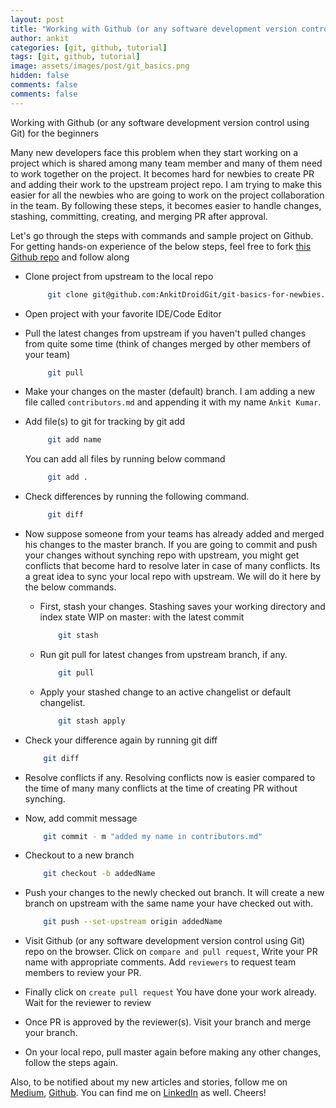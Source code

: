 ```yaml
---
layout: post
title: "Working with Github (or any software development version control using Git) for the beginners"
author: ankit
categories: [git, github, tutorial]
tags: [git, github, tutorial]
image: assets/images/post/git_basics.png
hidden: false
comments: false
comments: false
---
```


Working with Github (or any software development version control using Git) for the beginners

Many new developers face this problem when they start working on a project which is shared among many team member and many of them need to work together on the project.
It becomes hard for newbies to create PR and adding their work to the upstream project repo.
I am trying to make this easier for all the newbies who are going to work on the project collaboration in the team.
By following these steps, it becomes easier to handle changes, stashing, committing, creating, and merging PR after approval.

Let's go through the steps with commands and sample project on Github.
For getting hands-on experience of the below steps, feel free to fork [this Github repo](https://github.com/AnkitDroidGit/git-basics-for-newbies) and follow along

- Clone project from upstream to the local repo

  ```bash
       git clone git@github.com:AnkitDroidGit/git-basics-for-newbies.git
  ```

- Open project with your favorite IDE/Code Editor
- Pull the latest changes from upstream if you haven't pulled changes from quite some time (think of changes merged by other members of your team)

  ```bash
       git pull
  ```

- Make your changes on the master (default) branch. I am adding a new file called `contributors.md` and appending it with my name `Ankit Kumar`.
- Add file(s) to git for tracking by git add

  ```bash
       git add name
  ```

  You can add all files by running below command

  ```bash
       git add .
  ```

- Check differences by running the following command.

  ```bash
       git diff
  ```

- Now suppose someone from your teams has already added and merged his changes to the master branch. If you are going to commit and push your changes without synching repo with upstream, you might get conflicts that become hard to resolve later in case of many conflicts.
  Its a great idea to sync your local repo with upstream.
  We will do it here by the below commands.

  - First, stash your changes. Stashing saves your working directory and index state WIP on master: with the latest commit

    ```bash
        git stash
    ```

  - Run git pull for latest changes from upstream branch, if any.

    ```bash
        git pull
    ```

  - Apply your stashed change to an active changelist or default changelist.

    ```bash
        git stash apply
    ```

- Check your difference again by running git diff

  ```bash
      git diff
  ```

- Resolve conflicts if any. Resolving conflicts now is easier compared to the time of many many conflicts at the time of creating PR without synching.
- Now, add commit message

  ```bash
      git commit - m "added my name in contributors.md"
  ```

- Checkout to a new branch

  ```bash
      git checkout -b addedName
  ```

- Push your changes to the newly checked out branch. It will create a new branch on upstream with the same name your have checked out with.

  ```bash
      git push --set-upstream origin addedName
  ```

- Visit Github (or any software development version control using Git) repo on the browser.
  Click on `compare and pull request`,
  Write your PR name with appropriate comments.
  Add `reviewers` to request team members to review your PR.

- Finally click on `create pull request`
  You have done your work already.
  Wait for the reviewer to review

- Once PR is approved by the reviewer(s).
  Visit your branch and merge your branch.

- On your local repo, pull master again before making any other changes, follow the steps again.

Also, to be notified about my new articles and stories, follow me on [Medium](https://medium.com/@ankitdeveloper), [Github](https://github.com/AnkitDroidGit). You can find me on [LinkedIn](https://www.linkedin.com/in/kumarankitkumar/) as well. Cheers!
